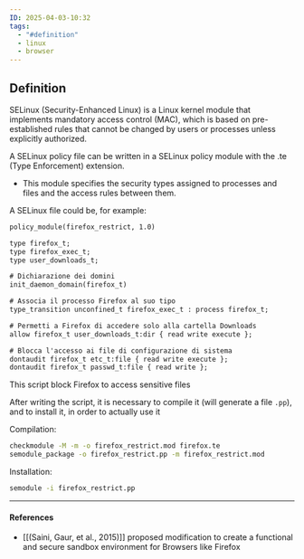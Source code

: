 ```yaml
---
ID: 2025-04-03-10:32
tags:
  - "#definition"
  - linux
  - browser
---
```

## Definition

SELinux (Security-Enhanced Linux) is a Linux kernel module that implements mandatory access control (MAC), which is based on pre-established rules that cannot be changed by users or processes unless explicitly authorized.

A SELinux policy file can be written in a SELinux policy module with the .te (Type Enforcement) extension.
- This module specifies the security types assigned to processes and files and the access rules between them.

A SELinux file could be, for example:

```txt
policy_module(firefox_restrict, 1.0)

type firefox_t;
type firefox_exec_t;
type user_downloads_t;

# Dichiarazione dei domini
init_daemon_domain(firefox_t)

# Associa il processo Firefox al suo tipo
type_transition unconfined_t firefox_exec_t : process firefox_t;

# Permetti a Firefox di accedere solo alla cartella Downloads
allow firefox_t user_downloads_t:dir { read write execute };

# Blocca l'accesso ai file di configurazione di sistema
dontaudit firefox_t etc_t:file { read write execute };
dontaudit firefox_t passwd_t:file { read write };
```

This script block Firefox to access sensitive files

After writing the script, it is necessary to compile it (will generate a file `.pp`), and to install it, in order to actually use it

Compilation:

```bash
checkmodule -M -m -o firefox_restrict.mod firefox.te
semodule_package -o firefox_restrict.pp -m firefox_restrict.mod
```

Installation:

```bash
semodule -i firefox_restrict.pp
```

---
#### References
- [[(Saini, Gaur, et al., 2015)]] proposed modification to create a functional and secure sandbox environment for Browsers like Firefox
